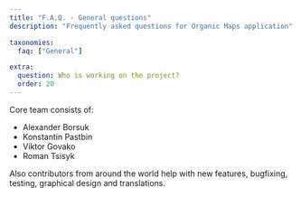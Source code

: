```yaml
---
title: "F.A.Q. - General questions"
description: "Frequently asked questions for Organic Maps application"

taxonomies:
  faq: ["General"]

extra:
  question: Who is working on the project?
  order: 20
---
```


Core team consists of:
* Alexander Borsuk
* Konstantin Pastbin
* Viktor Govako
* Roman Tsisyk

Also contributors from around the world help with new features, bugfixing, testing, graphical design and translations.

